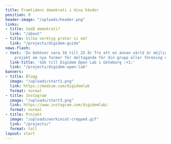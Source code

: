 ```yaml
---
title: Framtidens demokrati i dina händer
position: 0
header-image: "/uploads/header.png"
links:
- title: Vadå demokrati?
  link: "/about"
- title: Vilka verktyg pratar ni om?
  link: "/projects/digidem-guide"
news-flash:
- text: 'Du behöver vara 18 till 25 år Tro att en annan värld är möjlig Söka med ett
    projekt om nya former för deltagande för din grupp eller förening eller världen<br> '
  link-title: 'Sök till Digidem Open Lab i Göteborg :+1:'
  link: "/projects/digidem-open-lab"
banners:
- title: Blogg
  image: "/uploads/start1.png"
  link: https://medium.com/digidemlab
  format: normal
- title: Instagram
  image: "/uploads/start3.png"
  link: https://www.instagram.com/digidemlab/
  format: normal
- title: Projekt
  image: "/uploads/workincat-cropped.gif"
  link: "/projects/"
  format: tall
layout: start
---
```


